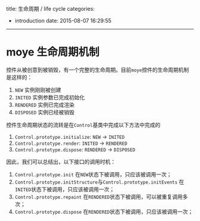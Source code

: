 title: 生命周期 / life cycle
categories:
  - introduction
date: 2015-08-07 16:29:55
---

# moye 生命周期机制

控件从被创意到被销毁，有一个完整的生命周期。目前`moye`控件的生命周期机制是这样的：

1. `NEW` 实例刚刚被创建
2. `INITED` 实例参数已完成初始化
3. `RENDERED` 实例已完成渲染
4. `DISPOSED` 实例已经被销毁

控件生命周期状态的流转是在`Control`基类中完成以下方法中完成的

1. `Control.prototype.initialize`: `NEW` -> `INITED`
2. `Control.prototype.render`: `INITED` -> `RENDERED`
3. `Control.prototype.dispose`: `RENDERED` -> `DISPOSED`

因此，我们可以总结出，以下接口的调用时机：

1. `Control.prototype.init` 在`NEW`状态下被调用，只应该被调用一次；
2. `Control.prototype.initStructure`与`Control.prototype.initEvents` 在`INITED`状态下被调用，只应该被调用一次；
3. `Control.prototype.repaint` 在`RENDERED`状态下被调用，可以被重复调用多次；
4. `Control.prototype.dispose` 在`RENDERED`状态下被调用，只应该被调用一次；

